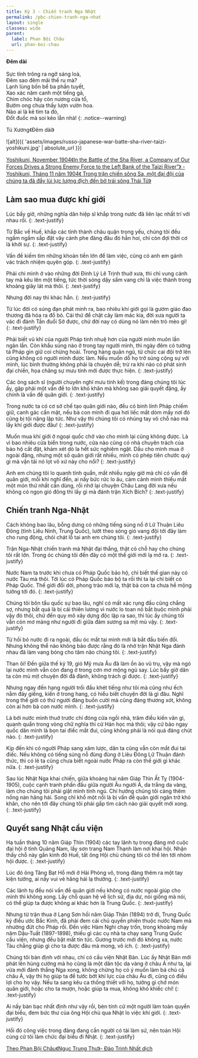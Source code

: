 ```yaml
---
title: Kỳ 3 - Chiến tranh Nga Nhật
permalink: /pbc-chien-tranh-nga-nhat
layout: single
classes: wide
parent:
  label: Phan Bội Châu
  url: phan-boi-chau
---
```


**Đêm dài**\
 \
Sực tỉnh trông ra ngỡ sáng loà,\
Đêm sao đêm mãi thế ru mà?\
Lạnh lùng bốn bể ba phần tuyết,\
Xao xác năm canh một tiếng gà,\
Chim chóc hãy còn nương cửa tổ,\
Bướm ong chưa thấy lượn vườn hoa.\
Nào ai là kẻ tìm ta đó,\
Đốt đuốc mà soi kẻo lẫn nhà!
{: .notice--warning}

> <cite>
Tú Xương《Đêm dài》
</cite>

![alt]({{ 'assets/images/russo-japanese-war-batte-sha-river-taizi-yoshikuni.jpg' | absolute_url }})
> <cite>
<a target="_blank" href="https://www.thecollector.com/russo-japanese-war-global-asian-power/">
Yoshikuni, November 1904《In the Battle of the Sha River, a Company of Our Forces Drives a Strong Enemy Force to the Left Bank of the Taizi River”》 - Yoshikuni, Tháng 11 năm 1904《 Trong trận chiến sông Sa, một đại đội của chúng ta đã đẩy lùi lực lượng địch đến bờ trái sông Thái Tử》
</a>
</cite>

## Làm sao mua được khí giới
Lúc bấy giờ, những nghĩa dân hiệp sĩ khắp trong nước đã liên lạc nhất trí với nhau rồi.
{: .text-justify}

​Từ Bắc về Huế, khắp các tỉnh thành châu quận trọng yếu, chúng tôi đều ngấm ngầm sắp đặt vây cánh phe đảng đâu đó hẳn hoi, chỉ còn đợi thời cơ là khởi sự.
{: .text-justify}

Vấn đề kiếm tìm những khoản tiền lớn để làm việc, cũng có anh em gánh vác trách nhiệm quyên góp.
{: .text-justify}

Phải chi mình ở vào những đời Đinh Lý Lê Trịnh thuở xưa, thì chỉ vung cánh tay mà kêu lên một tiếng, tức thời sóng dậy sấm vang chỉ là việc thành trong khoảng giây lát mà thôi.
{: .text-justify}

Nhưng đời nay thì khác hẳn.
{: .text-justify}

Từ lúc đời có súng đạn phát minh ra, bao nhiêu khí giới gọi là gươm giáo đao thương đã hóa ra đồ bỏ. Cái thứ để chặt cây làm mác kia, đời xưa người ta vác đi đánh Tần đuổi Sở được, chứ đời nay có dùng nó làm nên trò mèo gì!
{: .text-justify}

Phải biết vũ khí của người Pháp tinh nhuệ hơn của người mình muôn lần ngàn lần. Còn khẩu súng nào ở trong tay người mình, thì ngày đêm có tướng tá Pháp gìn giữ coi chừng hoài. Trong hàng quân ngũ, từ chức cai đội trở lên cũng không có người mình được làm. Nếu muốn dỗ họ trở súng cộng sự với mình, lúc bình thường không phải là chuyện dễ; trừ ra khi nào có phát sinh đại chiến, họa chăng sự mưu tính mới được thực hiện.
{: .text-justify}

Các ông sách sĩ (người chuyên nghĩ mưu tính ​kế) trong đảng chúng tôi lúc ấy, gặp phải một vấn đề to lớn khó khăn mà không sao giải quyết đặng, ấy chính là vấn đề quân giới.
{: .text-justify}

Trong nước ta có cơ sở chế tạo quân giới nào, đều có binh lính Pháp chiếm giữ, canh gác cẩn mật, nếu bà con mình đi qua hơi liếc mắt dòm mấy nơi đó cũng bị tội nặng lập tức. Như vậy thì chúng tôi có nhúng tay vô chỗ nào mà lấy khí giới được đâu!
{: .text-justify}

Muốn mua khí giới ở ngoại quốc chở vào cho mình lại cũng không được. Là vì bao nhiêu cửa biển trong nước, cửa nào cũng có nhà chuyên trách của bảo hộ cắt đặt, khám xét dò la hết sức nghiêm ngặt. Dầu cho mình mua ở ngoài đặng, nhưng một số quân giới rất nhiều, mình có phép tiên chước quỷ gì mà vận tải nó lọt vô xứ này cho nổi?
{: .text-justify}

Anh em chúng tôi lo quanh tính quẩn, mất nhiều ngày giờ mà chỉ có vấn đề quân giới, mỗi khi nghĩ đến, ai nấy bức rức lo âu, cám cảnh mình thiếu mất một món thứ nhất cần dùng, rồi nhớ lại chuyện Châu Lang đời xưa nếu không có ngọn gió đông thì lấy gì mà đánh trận Xích Bích?
{: .text-justify}

## Chiến tranh Nga-Nhật
Cách không bao lâu, bỗng dưng có những tiếng súng nổ ở Lữ Thuận Liêu Đông (tỉnh Liêu Ninh, Trung Quốc), lướt theo ​sóng gió vang đội tới đây làm cho rung động, chói chát lỗ tai anh em chúng tôi.
{: .text-justify}

Trận Nga-Nhật chiến tranh mà Nhật đại thắng, thật có chỗ hay cho chúng tôi rất lớn. Trong óc chúng tôi đến đây có một thế giới mới lạ mở ra.
{: .text-justify}

Nước Nam ta trước khi chưa có Pháp Quốc bảo hộ, chỉ biết thế gian này có nước Tàu mà thôi. Tới lúc có Pháp Quốc bảo bộ ta rồi thì ta lại chỉ biết có Pháp Quốc. Thế giới đổi dời, phong trào mới lạ, thật bà con ta chưa hề mộng tưởng tới đó.
{: .text-justify}

Chúng tôi bôn tẩu quốc sự bao lâu, nghĩ có mất xác rụng đầu cũng chẳng sợ, nhưng bất quá là bị cái thiên lương vì nước lo toan nó bắt buộc mình phải vậy đó thôi, chứ đến quy mô xây dựng độc lập ra sao, thì lúc ấy chúng tôi vẫn còn mơ màng như người đi giữa đám sương sa mịt mù vậy.
{: .text-justify}

Từ hồi bỏ nước đi ra ngoài, đầu óc mắt tai mình mới là bắt đầu biến đổi. Nhưng không thể nào không bảo được rằng đó là nhờ trận Nhật Nga đánh nhau đã làm vang bóng cho tâm não chúng tôi.
{: .text-justify}

Than ôi! Đến giữa thế kỷ 19, gió Mỹ mưa Âu đã làm ồn ào vũ trụ, vậy mà ngó lại nước ​mình vẫn còn đang ở trong cơn mơ mộng ngủ say. Lúc bấy giờ dân ta còn mù mịt chuyện đời đã đành, không trách gì được.
{: .text-justify}

Nhưng ngay đến hạng người trồi đầu khét tiếng như tôi mà cũng như ếch nằm đáy giếng, kiến ở trong hang, có hiểu biết chuyện đời là gì đâu. Nghĩ trong thế giới có thứ người đáng buồn cười mà cũng đáng thương xót, không còn ai hơn bà con nước mình.
{: .text-justify}

Là bởi nước mình thuở trước chỉ đóng cửa ngồi nhà, trăm điều kiến văn gì, quanh quẩn trong vòng chữ nghĩa thi cử Hán học mà thôi; vậy cứ bảo ngay quốc dân mình là bọn tai điếc mắt đui, cũng không phải là nói quá đáng chút nào.
{: .text-justify}

Kịp đến khi có người Pháp sang xâm lược, dân ta cũng vẫn còn mắt đui tai điếc. Nếu không có tiếng súng nỗ đùng đùng ở Liêu Đông Lữ Thuận đánh thức, thì có lẽ ta cũng chưa biết ngoài nước Pháp ra còn thế giới gì khác nữa.
{: .text-justify}

Sau lúc Nhật Nga khai chiến, giữa khoảng hai năm Giáp Thìn Ất Tỵ (1904-1905), cuộc cạnh tranh phấn đấu giữa người Âu người Á, da trắng da vàng, làm cho chúng tôi phải giật mình tỉnh ngủ. Chí hướng chúng tôi càng thêm nồng nàn hăng hái. Song chỉ khổ một nỗi là bị vấn đề quân giới ngăn trở khó khăn, cho nên tới đây chúng tôi phải gấp tìm cách nào giải quyết mới xong.
{: .text-justify}

## Quyết sang Nhật cầu viện
Hạ tuần tháng 10 năm Giáp Thìn (1904) các tay lãnh tụ trong đảng mở cuộc đại hội ở tỉnh Quảng Nam, lấy sơn trang Nam Thạnh làm nơi khai hội. Nhận thấy chỗ này gần kinh đô Huế, tất ông Hội chủ chúng tôi có thể lén tới nhóm hội được. 
{: .text-justify}

Lúc đó ông Tăng Bạt Hổ mới ở Hải Phòng vô, trong đảng thêm ra một tay kiện tướng, ai nấy vui vẻ hăng hái lạ thường.
{: .text-justify}

Các lãnh tụ đều nói vấn đề quân giới nếu không có nước ngoài giúp cho mình thì không xong. Lấy chỗ quan hệ về lịch sử, địa dư, nòi giống mà nói, có thể giúp ta được không ai khác hơn là Trung Quốc.
{: .text-justify}

Nhưng từ trận thua ở Lạng Sơn hồi năm Giáp Thân (1894) trở đi, Trung Quốc ký điều ước Bắc Kinh, đã phải đem cái chủ quyền phiên thuộc nước Nam mà nhường đứt cho Pháp rồi. Đến việc Hàm Nghi chạy trốn, trong khoảng mấy năm Dậu-Tuất (1897-1898), thiếu gì các cụ nhà ta chạy sang Trung Quốc cầu viện, nhưng đều bặt mất tin tức. Gương trước mới đó không xa, nước Tàu chẳng giúp gì cho ta được đâu mà mong, vô ích.
{: .text-justify}

Chúng tôi bàn định với nhau, chỉ có cầu viện Nhật Bản. Lúc ấy Nhật Bản mới phát lên hùng cường mà họ cũng là một dân tộc da vàng ở châu Á như ta, lại vừa mới đánh thắng Nga xong, không chừng họ có ý muốn làm bá chủ cả châu Á, vậy thì họ giúp ta để tước bớt khí lực của châu Âu đi, cũng có điều lợi cho họ vậy. Nếu ta sang ​kêu ca thống thiết với họ, tưởng gì chớ món quân giới, hoặc cho ta mượn, hoặc giúp ta mua, không khó khiếc chi!
{: .text-justify}

Ai nấy bàn bạc nhất định như vậy rồi, bèn tính cử một người làm toàn quyền đại biểu, đem bức thư của ông Hội chủ qua Nhật lo việc khí giới.
{: .text-justify}

Hồi đó công việc trong đảng đang cần người có tài làm sứ, nên toàn Hội cùng cử tôi làm chức đại biểu đi Nhật.
{: .text-justify}
> <cite>
<a target="_blank" href="https://vi.wikisource.org/wiki/%C4%90%E1%BB%9Di_c%C3%A1ch_m%E1%BA%A1ng_Phan_B%E1%BB%99i_Ch%C3%A2u">Theo Phan Bội Châu《Ngục Trung Thư》- Đào Trinh Nhất dịch</a>
</cite>
